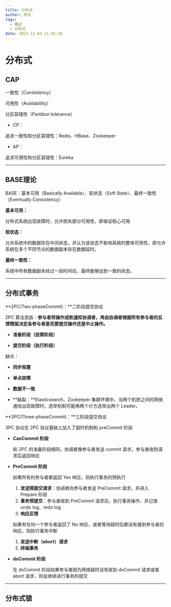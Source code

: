 ```yaml
---
title: 分布式
author: 荀乐
tags:
  - 概述
  - 分布式
date: 2022-12-04 21:43:18
---
```


# 分布式

## CAP

一致性（Consistency）

可用性（Availablility）

分区容错性（Partition tolerance）



-   CP：

追求一致性和分区容错性：Redis、HBase、Zookeeper

-   AP：

追求可用性和分区容错性：Eureka



---

## BASE理论

BASE：基本可用（Basically Available）、软状态（Soft State）、最终一致性（Eventually Consistency）

**基本可用：**

分布式系统出现故障时，允许损失部分可用性，即保证核心可用

**软状态：**

允许系统中的数据存在中间状态，并认为该状态不影响系统的整体可用性，即允许系统在多个不同节点的数据副本存在数据延时。

**最终一致性：**

系统中所有数据副本经过一段时间后，最终能够达到一致的状态。





---

## 分布式事务



**2PC(Two-phaseCommit)：**二阶段提交协议

2PC 算法思路：**参与者将操作成败通知协调者，再由协调者根据所有参与者的反馈情报决定各参与者是否要提交操作还是中止操作。**

-   **准备阶段（投票阶段）**

    

-   **提交阶段（执行阶段）**

缺点：

-   **同步阻塞**
-   **单点故障**
-   **数据不一致**

-   **脑裂：**Elasticsearch、Zookeeper 集群环境中，当两个机房之间的网络通信出现故障时，选举机制可能再两个计方选举出两个 Leader。



**3PC(Three-phaseCommit)：**三阶段提交协议

3PC 协议在 2PC 协议基础上加入了超时机制和 preCommit 阶段

-   **CanCommit 阶段**

    和 2PC 的准备阶段相同，协调者像参与者发送 commit 请求，参与者收到请求后返回响应

-   **PreCommit 阶段**

    如果所有的参与者都返回 Yes 响应，则执行事务的预执行

    1.  **发送预提交请求**：协调者向参与者发送 PreCommit 请求，并进入 Prepare 阶段
    2.  **事务预提交**：参与者收到 PreCommit 请求后，执行事务操作，并记录 undo log、redo log
    3.  **响应反馈**

    如果有任何一个参与者返回了 No 响应，或者等待超时后都没有接到参与者的响应，则执行事务中断

    1.  **发送中断（abort）请求**
    2.  **终端事务**

-   **doCommit 阶段**

    在 doCommit 阶段如果参与者因为网络超时没有收到 doCommit 请求或者 abort 请求，则会继续进行事务的提交


---

## 分布式锁
